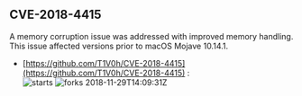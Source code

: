 ## CVE-2018-4415
 A memory corruption issue was addressed with improved memory handling. This issue affected versions prior to macOS Mojave 10.14.1.

- [https://github.com/T1V0h/CVE-2018-4415](https://github.com/T1V0h/CVE-2018-4415) :  
![starts](https://img.shields.io/github/stars/T1V0h/CVE-2018-4415.svg) 
![forks](https://img.shields.io/github/forks/T1V0h/CVE-2018-4415.svg) 
2018-11-29T14:09:31Z

